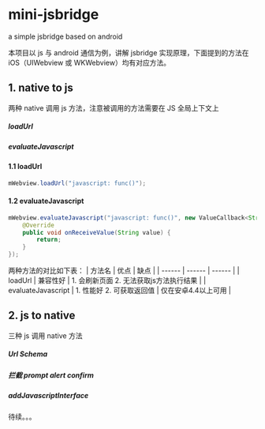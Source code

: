 # mini-jsbridge

a simple jsbridge based on android

本项目以 js 与 android 通信为例，讲解 jsbridge 实现原理，下面提到的方法在iOS（UIWebview 或 WKWebview）均有对应方法。

## 1. native to js
两种 native 调用 js 方法，注意被调用的方法需要在 JS 全局上下文上

##### loadUrl
##### evaluateJavascript

#### 1.1 loadUrl
```java
mWebview.loadUrl("javascript: func()");
```

#### 1.2 evaluateJavascript
```java
mWebview.evaluateJavascript("javascript: func()", new ValueCallback<String>() {
    @Override
    public void onReceiveValue(String value) {
        return;
    }
});
```
两种方法的对比如下表：
| 方法名 | 优点 | 缺点 |
| ------ | ------ | ------ |
| loadUrl | 兼容性好 | 1. 会刷新页面 2. 无法获取js方法执行结果 |
| evaluateJavascript | 1. 性能好 2. 可获取返回值 | 仅在安卓4.4以上可用 |

## 2. js to native

三种 js 调用 native 方法
##### Url Schema
##### 拦截 prompt alert confirm
##### addJavascriptInterface
待续。。。